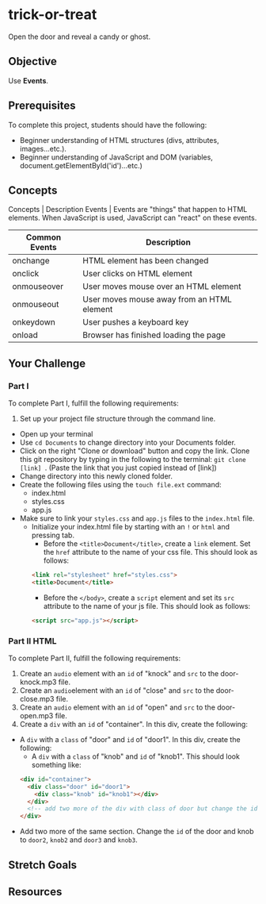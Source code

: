 # trick-or-treat

Open the door and reveal a candy or ghost.

## Objective

Use **Events**.

## Prerequisites

To complete this project, students should have the following:
* Beginner understanding of HTML structures (divs, attributes, images...etc.).
* Beginner understanding of JavaScript and DOM (variables, document.getElementById('id')...etc.)

## Concepts
Concepts | Description
Events | Events are "things" that happen to HTML elements. When JavaScript is used, JavaScript can "react" on these events.

Common Events | Description
--------------|-------------
onchange | HTML element has been changed
onclick | User clicks on HTML element
onmouseover | User moves mouse over an HTML element
onmouseout | User moves mouse away from an HTML element
onkeydown | User pushes a keyboard key
onload | Browser has finished loading the page

## Your Challenge

### Part I

To complete Part I, fulfill the following requirements:
1. Set up your project file structure through the command line.
  * Open up your terminal
  * Use ```cd Documents``` to change directory into your Documents folder.
  * Click on the right "Clone or download" button and copy the link. Clone this git repository by typing in the following to the terminal: ```git clone [link] ```. (Paste the link that you just copied instead of [link])
  * Change directory into this newly cloned folder.
  * Create the following files using the ```touch file.ext``` command:
    * index.html
    * styles.css
    * app.js
  * Make sure to link your ```styles.css``` and ```app.js``` files to the ```index.html``` file.
    * Initialize your index.html file by starting with an ```!``` or ```html``` and pressing tab.
      * Before the ```<title>Document</title>```, create a ```link``` element. Set the ```href``` attribute to the name of your css file. This should look as follows:
      ``` HTML
      <link rel="stylesheet" href="styles.css">
      <title>Document</title>
      ```
      * Before the ```</body>```, create a ```script``` element and set its ```src``` attribute to the name of your js file. This should look as follows:
      ``` HTML
      <script src="app.js"></script>
      ```

### Part II HTML

To complete Part II, fulfill the following requirements:
1. Create an ```audio``` element with an ```id``` of "knock" and ```src``` to the door-knock.mp3 file.
2. Create an ```audio```element with an ```id``` of "close" and ```src``` to the door-close.mp3 file.
3. Create an ```audio``` element with an ```id``` of "open" and ```src``` to the door-open.mp3 file.
4. Create a ```div``` with an ```id``` of "container". In this div, create the following:
  * A ```div``` with a ```class``` of "door" and ```id``` of "door1". In this div, create the following:
    * A ```div``` with a ```class``` of "knob" and ```id``` of "knob1". This should look something like:
    ``` html
    <div id="container">
      <div class="door" id="door1">
        <div class="knob" id="knob1"></div>
      </div>
      <!-- add two more of the div with class of door but change the ids to door2, knob2, door3...etc. -->
    </div>
    ```
  * Add two more of the same section. Change the ```id``` of the door and knob to ```door2```, ```knob2``` and ```door3``` and ```knob3```.


## Stretch Goals

## Resources
